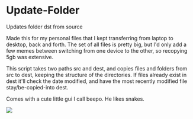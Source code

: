 # Update-Folder
Updates folder dst from source

Made this for my personal files that I kept transferring from laptop to desktop, back and forth.
The set of all files is pretty big, but I'd only add a few memes between switching from one device to the other, so recopying 5gb was extensive.

This script takes two paths src and dest, and copies files and folders from src to dest, keeping the structure of the directories.
If files already exist in dest it'll check the date modified, and have the most recently modified file stay/be-copied-into dest.

Comes with a cute little gui I call beepo. He likes snakes.

<img src="https://github.com/TKosa/Update-Folder/blob/master/beepo.png">